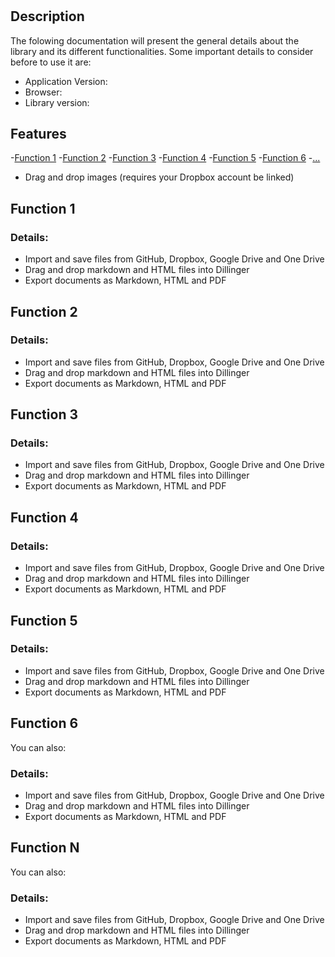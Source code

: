 # <Library Name>

## Description
The folowing documentation will present the general details about the library and its different functionalities.
Some important details to consider before to use it are:

  - Application Version:
  - Browser:
  - Library version:

## Features

-[Function 1](#function-1) 
-[Function 2](#function-2) 
-[Function 3](#function-3) 
-[Function 4](#function-4) 
-[Function 5](#function-5) 
-[Function 6](#function-6) 
-[...](#function-n) 
  - Drag and drop images (requires your Dropbox account be linked)

## Function 1
### Details:
  - Import and save files from GitHub, Dropbox, Google Drive and One Drive
  - Drag and drop markdown and HTML files into Dillinger
  - Export documents as Markdown, HTML and PDF
  
## Function 2
### Details:
  - Import and save files from GitHub, Dropbox, Google Drive and One Drive
  - Drag and drop markdown and HTML files into Dillinger
  - Export documents as Markdown, HTML and PDF
  
## Function 3
### Details:
  - Import and save files from GitHub, Dropbox, Google Drive and One Drive
  - Drag and drop markdown and HTML files into Dillinger
  - Export documents as Markdown, HTML and PDF
  
## Function 4
### Details:
  - Import and save files from GitHub, Dropbox, Google Drive and One Drive
  - Drag and drop markdown and HTML files into Dillinger
  - Export documents as Markdown, HTML and PDF
  
## Function 5
### Details:
  - Import and save files from GitHub, Dropbox, Google Drive and One Drive
  - Drag and drop markdown and HTML files into Dillinger
  - Export documents as Markdown, HTML and PDF
  
## Function 6
You can also:
### Details:
  - Import and save files from GitHub, Dropbox, Google Drive and One Drive
  - Drag and drop markdown and HTML files into Dillinger
  - Export documents as Markdown, HTML and PDF
  
## Function N
You can also:
### Details:
  - Import and save files from GitHub, Dropbox, Google Drive and One Drive
  - Drag and drop markdown and HTML files into Dillinger
  - Export documents as Markdown, HTML and PDF
